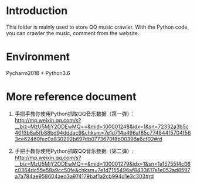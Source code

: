 # Introduction
This folder is mainly used to store QQ music crawler. With the Python code, you can crawler the music, comment from the website.

# Environment
Pycharm2018 + Python3.6

# More reference document
1. 	手把手教你使用Python抓取QQ音乐数据（第一弹）： http://mp.weixin.qq.com/s?__biz=MzU5MjY2ODEwMQ==&mid=100001248&idx=1&sn=72332a3b5c4013b8a5fb88bd94dddac9&chksm=7e1d714a496af85c774844f5704f563ce62460fec0a830292b697db0773670f8b00396a6cf02#rd

2. 	手把手教你使用Python抓取QQ音乐数据（第二弹）: http://mp.weixin.qq.com/s?__biz=MzU5MjY2ODEwMQ==&mid=100001279&idx=1&sn=1a15755f4c06c0364dc55e58a9cc50fe&chksm=7e1d7155496af8433617e1e052ad8597a7a784ae958604aed3a974179baf1a2cb994d1e3c303#rd
